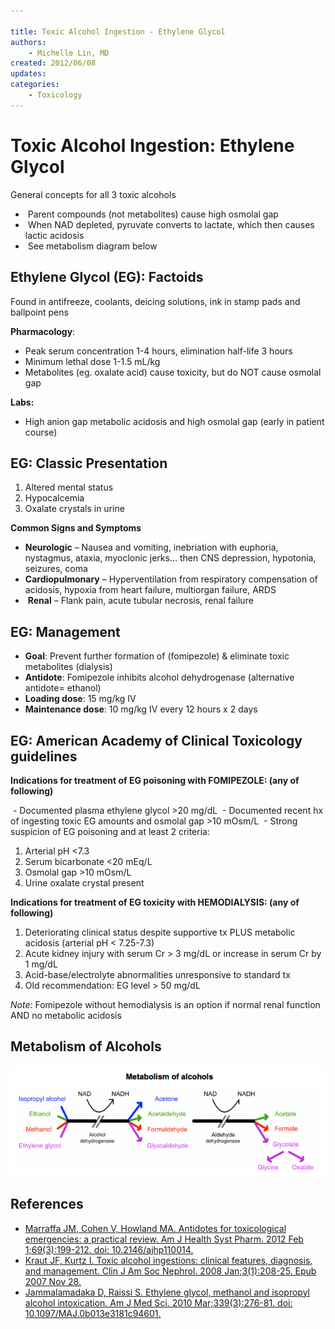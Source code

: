 ```yaml
---

title: Toxic Alcohol Ingestion - Ethylene Glycol
authors:
    - Michelle Lin, MD
created: 2012/06/08
updates:
categories:
    - Toxicology
---
```


# Toxic Alcohol Ingestion: Ethylene Glycol

General concepts for all 3 toxic alcohols

-  Parent compounds (not metabolites) cause high osmolal gap
-  When NAD depleted, pyruvate converts to lactate, which then causes lactic acidosis
-  See metabolism diagram below

## Ethylene Glycol (EG): Factoids

Found in antifreeze, coolants, deicing solutions, ink in stamp pads and ballpoint pens

**Pharmacology**:

- Peak serum concentration 1-4 hours, elimination half-life 3 hours
- Minimum lethal dose 1-1.5 mL/kg 
- Metabolites (eg. oxalate acid) cause toxicity, but do NOT cause osmolal gap

**Labs:** 

- High anion gap metabolic acidosis and high osmolal gap (early in patient course)

## EG: Classic Presentation 

1. Altered mental status
2. Hypocalcemia
3. Oxalate crystals in urine

**Common Signs and Symptoms**

- **Neurologic** – Nausea and vomiting, inebriation with euphoria, nystagmus, ataxia, myoclonic jerks… then CNS depression, hypotonia, seizures, coma
- **Cardiopulmonary** – Hyperventilation from respiratory compensation of acidosis, hypoxia from heart failure, multiorgan failure, ARDS
-  **Renal** – Flank pain, acute tubular necrosis, renal failure

## EG: Management

- **Goal**: Prevent further formation of (<span class="drug">fomipezole</span>) & eliminate toxic metabolites (dialysis)
- **Antidote**: <span class="drug">Fomipezole</span> inhibits alcohol dehydrogenase (alternative antidote= ethanol)
- **Loading dose**: 15 mg/kg IV
- **Maintenance dose**: 10 mg/kg IV every 12 hours x 2 days 

## EG: American Academy of Clinical Toxicology guidelines

**Indications for treatment of EG poisoning with FOMIPEZOLE: (any of following)**

 - Documented plasma ethylene glycol >20 mg/dL
 \- Documented recent hx of ingesting toxic EG amounts and osmolal gap >10 mOsm/L
 \- Strong suspicion of EG poisoning and at least 2 criteria:

1. Arterial pH &lt;7.3
2. Serum bicarbonate &lt;20 mEq/L
3. Osmolal gap >10 mOsm/L
4. Urine oxalate crystal present

**Indications for treatment of EG toxicity with HEMODIALYSIS: (any of following)**

1. Deteriorating clinical status despite supportive tx PLUS metabolic acidosis (arterial pH &lt; 7.25-7.3)
2. Acute kidney injury with serum Cr > 3 mg/dL or increase in serum Cr by 1 mg/dL
3. Acid-base/electrolyte abnormalities unresponsive to standard tx
4. Old recommendation: EG level > 50 mg/dL

_Note:_ <span class="drug">Fomipezole</span> without hemodialysis is an option if normal renal function AND no metabolic acidosis

## Metabolism of Alcohols

![Metabolism of alcohols drawing](image-1.png)

## References

- [Marraffa JM, Cohen V, Howland MA. Antidotes for toxicological emergencies: a practical review. Am J Health Syst Pharm. 2012 Feb 1;69(3):199-212. doi: 10.2146/ajhp110014.](https://www.ncbi.nlm.nih.gov/pubmed/?term=22261941)
- [Kraut JF, Kurtz I. Toxic alcohol ingestions: clinical features, diagnosis, and management. Clin J Am Soc Nephrol. 2008 Jan;3(1):208-25. Epub 2007 Nov 28.](https://www.ncbi.nlm.nih.gov/pubmed/?term=18045860)
- [Jammalamadaka D, Raissi S. Ethylene glycol, methanol and isopropyl alcohol intoxication. Am J Med Sci. 2010 Mar;339(3):276-81. doi: 10.1097/MAJ.0b013e3181c94601.](https://www.ncbi.nlm.nih.gov/pubmed/?term=20090509)
